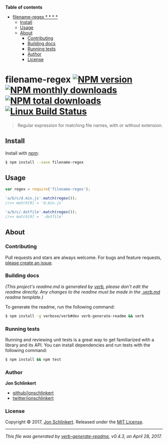 <!-- START doctoc generated TOC please keep comment here to allow auto update -->
<!-- DON'T EDIT THIS SECTION, INSTEAD RE-RUN doctoc TO UPDATE -->
**Table of contents**

- [filename-regex * *  * *](#filename-regex-----)
  - [Install](#install)
  - [Usage](#usage)
  - [About](#about)
    - [Contributing](#contributing)
    - [Building docs](#building-docs)
    - [Running tests](#running-tests)
    - [Author](#author)
    - [License](#license)

<!-- END doctoc generated TOC please keep comment here to allow auto update -->

# filename-regex [![NPM version](https://img.shields.io/npm/v/filename-regex.svg?style=flat)](https://www.npmjs.com/package/filename-regex) [![NPM monthly downloads](https://img.shields.io/npm/dm/filename-regex.svg?style=flat)](https://npmjs.org/package/filename-regex)  [![NPM total downloads](https://img.shields.io/npm/dt/filename-regex.svg?style=flat)](https://npmjs.org/package/filename-regex) [![Linux Build Status](https://img.shields.io/travis/regexhq/filename-regex.svg?style=flat&label=Travis)](https://travis-ci.org/regexhq/filename-regex)

> Regular expression for matching file names, with or without extension.

## Install

Install with [npm](https://www.npmjs.com/):

```sh
$ npm install --save filename-regex
```

## Usage

```js
var regex = require('filename-regex');

'a/b/c/d.min.js'.match(regex());
//=> match[0] = 'd.min.js'

'a/b/c/.dotfile'.match(regex());
//=> match[0] = '.dotfile'
```

## About

### Contributing

Pull requests and stars are always welcome. For bugs and feature requests, [please create an issue](../../issues/new).

### Building docs

_(This project's readme.md is generated by [verb](https://github.com/verbose/verb-generate-readme), please don't edit the readme directly. Any changes to the readme must be made in the [.verb.md](.verb.md) readme template.)_

To generate the readme, run the following command:

```sh
$ npm install -g verbose/verb#dev verb-generate-readme && verb
```

### Running tests

Running and reviewing unit tests is a great way to get familiarized with a library and its API. You can install dependencies and run tests with the following command:

```sh
$ npm install && npm test
```

### Author

**Jon Schlinkert**

* [github/jonschlinkert](https://github.com/jonschlinkert)
* [twitter/jonschlinkert](https://twitter.com/jonschlinkert)

### License

Copyright © 2017, [Jon Schlinkert](https://github.com/jonschlinkert).
Released under the [MIT License](LICENSE).

***

_This file was generated by [verb-generate-readme](https://github.com/verbose/verb-generate-readme), v0.4.3, on April 28, 2017._